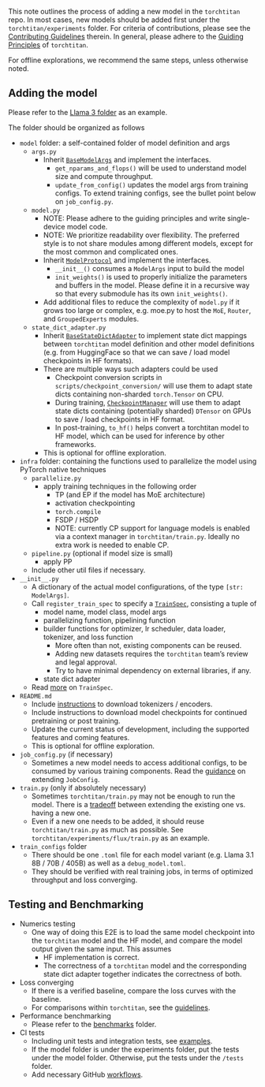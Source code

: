 This note outlines the process of adding a new model in the `torchtitan` repo. In most cases, new models should be added first under the `torchtitan/experiments` folder. For criteria of contributions, please see the [Contributing Guidelines](/torchtitan/experiments/README.md) therein. In general, please adhere to the [Guiding Principles](/README.md#overview) of `torchtitan`.

For offline explorations, we recommend the same steps, unless otherwise noted.

## Adding the model

Please refer to the [Llama 3 folder](.llama3) as an example.

The folder should be organized as follows
- `model` folder: a self-contained folder of model definition and args
  - `args.py`
    - Inherit [`BaseModelArgs`](/torchtitan/protocols/model.py) and implement the interfaces.
      - `get_nparams_and_flops()` will be used to understand model size and compute throughput.
      - `update_from_config()` updates the model args from training configs. To extend training configs, see the bullet point below on `job_config.py`.
  - `model.py`
    - NOTE: Please adhere to the guiding principles and write single-device model code.
    - NOTE: We prioritize readability over flexibility. The preferred style is to not share modules among different models, except for the most common and complicated ones.
    - Inherit [`ModelProtocol`](/torchtitan/protocols/model.py) and implement the interfaces.
      - `__init__()` consumes a `ModelArgs` input to build the model
      - `init_weights()` is used to properly initialize the parameters and buffers in the model. Please define it in a recursive way so that every submodule has its own `init_weights()`.
    - Add additional files to reduce the complexity of `model.py` if it grows too large or complex, e.g. moe.py to host the `MoE`, `Router`, and `GroupedExperts` modules.
  - `state_dict_adapter.py`
    - Inherit [`BaseStateDictAdapter`](/torchtitan/protocols/state_dict_adapter.py) to implement state dict mappings between `torchtitan` model definition and other model definitions (e.g. from HuggingFace so that we can save / load model checkpoints in HF formats).
    - There are multiple ways such adapters could be used
      - Checkpoint conversion scripts in `scripts/checkpoint_conversion/` will use them to adapt state dicts containing non-sharded `torch.Tensor` on CPU.
      - During training, [`CheckpointManager`](/torchtitan/components/checkpoint.py) will use them to adapt state dicts containing (potentially sharded) `DTensor` on GPUs to save / load checkpoints in HF format.
      - In post-training, `to_hf()` helps convert a torchtitan model to HF model, which can be used for inference by other frameworks.
    - This is optional for offline exploration.
- `infra` folder: containing the functions used to parallelize the model using PyTorch native techniques
  - `parallelize.py`
    - apply training techniques in the following order
      - TP (and EP if the model has MoE architecture)
      - activation checkpointing
      - `torch.compile`
      - FSDP /  HSDP
      - NOTE: currently CP support for language models is enabled via a context manager in `torchtitan/train.py`. Ideally no extra work is needed to enable CP.
  - `pipeline.py` (optional if model size is small)
    - apply PP
  - Include other util files if necessary.
- `__init__.py`
  - A dictionary of the actual model configurations, of the type `[str: ModelArgs]`.
  - Call `register_train_spec` to specify a [`TrainSpec`](/torchtitan/protocols/train_spec.py), consisting a tuple of
    - model name, model class, model args
    - parallelizing function, pipelining function
    - builder functions for optimizer, lr scheduler, data loader, tokenizer, and loss function
      - More often than not, existing components can be reused.
      - Adding new datasets requires the `torchtitan` team’s review and legal approval.
      - Try to have minimal dependency on external libraries, if any.
    - state dict adapter
  - Read [more](/docs/extension.md#trainspec) on `TrainSpec`.
- `README.md`
  - Include [instructions](/README.md#downloading-a-tokenizer) to download tokenizers / encoders.
  - Include instructions to download model checkpoints for continued pretraining or post training.
  - Update the current status of development, including the supported features and coming features.
  - This is optional for offline exploration.
- `job_config.py` (if necessary)
  - Sometimes a new model needs to access additional configs, to be consumed by various training components. Read the [guidance](/docs/extension.md#train-script) on extending `JobConfig`.
- `train.py` (only if absolutely necessary)
  - Sometimes `torchtitan/train.py` may not be enough to run the model. There is a [tradeoff](/docs/extension.md#train-script) between extending the existing one vs. having a new one.
  - Even if a new one needs to be added, it should reuse `torchtitan/train.py` as much as possible. See `torchtitan/experiments/flux/train.py` as an example.
- `train_configs` folder
  - There should be one `.toml` file for each model variant (e.g. Llama 3.1 8B / 70B / 405B) as well as a `debug_model.toml`.
  - They should be verified with real training jobs, in terms of optimized throughput and loss converging.

## Testing and Benchmarking
- Numerics testing
  - One way of doing this E2E is to load the same model checkpoint into the `torchtitan` model and the HF model, and compare the model output given the same input. This assumes
    - HF implementation is correct.
    - The correctness of a `torchtitan` model and the corresponding state dict adapter together indicates the correctness of both.
- Loss converging
  - If there is a verified baseline, compare the loss curves with the baseline.
  - For comparisons within `torchtitan`, see the [guidelines](/docs/converging.md).
- Performance benchmarking
  - Please refer to the [benchmarks](/benchmarks/) folder.
- CI tests
  - Including unit tests and integration tests, see [examples](/tests/).
  - If the model folder is under the experiments folder, put the tests under the model folder. Otherwise, put the tests under the `/tests` folder.
  - Add necessary GitHub [workflows](/.github/workflows/).
